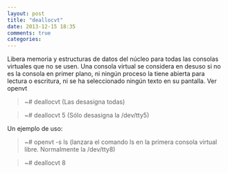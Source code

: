 ```yaml
---
layout: post
title: "deallocvt"
date: 2013-12-15 18:35
comments: true
categories: 
---
```

Libera memoria y estructuras de datos del núcleo para todas las consolas virtuales que no se usen. Una consola virtual se considera en desuso si no es la consola en primer plano, ni  ningún  proceso  la  tiene  abierta  para  lectura  o escritura, ni se ha seleccionado ningún texto en su pantalla. Ver openvt

>~# deallocvt (Las desasigna todas)

>~# deallocvt 5 (Sólo desasigna la /dev/tty5)

Un ejemplo de uso:

>~# openvt -s ls (lanzara el comando ls en la primera consola virtual libre. Normalmente la /dev/tty8)

>~# deallocvt 8

